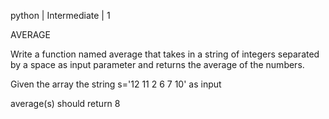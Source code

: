 python | Intermediate | 1

AVERAGE

Write a function named average that takes in a string of integers separated by a space as input parameter and returns the average of the numbers.

Given the array the string s='12 11 2 6 7 10' as input

average(s) should return 8